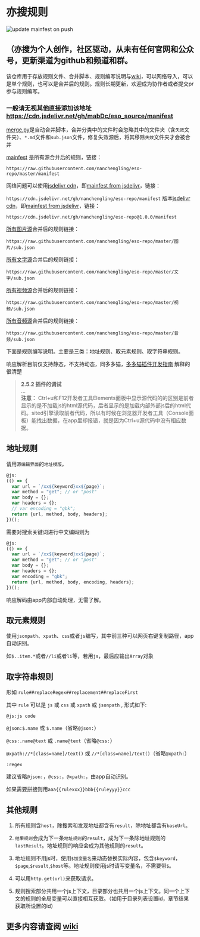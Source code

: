 # 亦搜规则  

![update mainfest on push](https://github.com/mabDc/eso_source/workflows/update%20mainfest%20on%20push/badge.svg?branch=master)

## （亦搜为个人创作，社区驱动，从未有任何官网和公众号，更新渠道为github和频道和群。

该仓库用于存放规则文件、合并脚本、规则编写说明与[wiki](https://github.com/mabDc/eso_source/wiki/)，可以网络导入，可以是单个规则，也可以是合并后的规则。规则长期更新，欢迎成为协作者或者提交pr参与规则编写。

### 一般请无视其他直接添加该地址 https://cdn.jsdelivr.net/gh/mabDc/eso_source/manifest 

[merge.py](https://github.com/nanchengling/eso-repo/blob/master/.github/script/merge.py)是自动合并脚本，合并分类中的文件时会忽略其中的文件夹（含`失效`文件夹）、`*.md`文件和`sub.json`文件，修复失效源后，将其移除`失效`文件夹才会被合并

[mainfest](https://raw.githubusercontent.com/nanchengling/eso-repo/master/manifest) 是所有源合并后的规则，链接：

`https://raw.githubusercontent.com/nanchengling/eso-repo/master/manifest`

网络问题可以使用[jsdelivr cdn](https://www.jsdelivr.com/?docs=gh)，即[mainfest from jsdelivr](https://cdn.jsdelivr.net/gh/nanchengling/eso-repo/manifest)，链接：

`https://cdn.jsdelivr.net/gh/nanchengling/eso-repo/manifest`
版本[jsdelivr cdn](https://www.jsdelivr.com/?docs=gh)，即[mainfest from jsdelivr](https://cdn.jsdelivr.net/gh/nanchengling/eso-repo@1.0.0/manifest)，链接：

`https://cdn.jsdelivr.net/gh/nanchengling/eso-repo@1.0.0/manifest`

[所有图片源](https://raw.githubusercontent.com/nanchengling/eso-repo/master/图片/sub.json)合并后的规则链接：

`https://raw.githubusercontent.com/nanchengling/eso-repo/master/图片/sub.json`

[所有文字源](https://raw.githubusercontent.com/nanchengling/eso-repo/master/文字/sub.json)合并后的规则链接：

`https://raw.githubusercontent.com/nanchengling/eso-repo/master/文字/sub.json`

[所有视频源](https://raw.githubusercontent.com/nanchengling/eso-repo/master/视频/sub.json)合并后的规则链接：

`https://raw.githubusercontent.com/nanchengling/eso-repo/master/视频/sub.json`

[所有音频源](https://raw.githubusercontent.com/nanchengling/eso-repo/master/音频/sub.json)合并后的规则链接：

`https://raw.githubusercontent.com/nanchengling/eso-repo/master/音频/sub.json`


下面是规则编写说明。主要是三类：地址规则、取元素规则、取字符串规则。

响应解析目前仅支持静态，不支持动态，同多多猫，[多多猫插件开发指南](https://www.kancloud.cn/magicdmer/ddcat_plugin_develop/1036896) 解释的很清楚
> **2.5.2 插件的调试**<br>
> ...<br>
> **注意：** Ctrl+u和F12开发者工具Elements面板中显示源代码的的区别是前者显示的是不加载js的html源代码，后者显示的是加载内部外部js后的html代码。sited引擎读取前者代码，所以有时候在浏览器开发者工具（Console面板）能找出数据，在app里却报错，就是因为Ctrl+u源代码中没有相应数据。

## 地址规则

请用`源编辑界面`的`地址模版`，

```javascript
@js:
(() => {
  var url = `/xx${keyword}xx${page}`;
  var method = "get"; // or "post"
  var body = {};
  var headers = {};
  // var encoding = "gbk";
  return {url, method, body, headers};
})();
```

需要对搜索关键词进行中文编码则为

```javascript
@js:
(() => {
  var url = `/xx${keyword}xx${page}`;
  var method = "get"; // or "post"
  var body = {};
  var headers = {};
  var encoding = "gbk";
  return {url, method, body, encoding, headers};
})();
```

响应解码由app内部自动处理，无需了解。

## 取元素规则

使用`jsonpath`、`xpath`、`css`或者`js`编写，其中前三种可以网页右键复制路径，app自动识别。

如`$..item.*`或者`//li`或者`li`等，若用`js`，最后应输出`Array`对象


## 取字符串规则

形如 `rule##replaceRegex##replacement##replaceFirst`

其中 `rule` 可以是 `js` 或 `css` 或 `xpath` 或 `jsonpath` , 形式如下:

`@js:js code`

`@json:$.name` 或 `$.name`（省略`@json:`）

`@css:.name@text` 或 `.name@text`（省略`@css:`）

`@xpath://*[class=name]/text()` 或 `//*[class=name]/text()`（省略`@xpath:`）

`:regex`

建议省略`@json:`，`@css:`，`@xpath:`，由app自动识别。

如果需要拼接则用`aaa{{rulexxx}}bbb{{ruleyyy}}ccc`

## 其他规则

1. 所有规则含`host`，除搜索和发现地址都含有`result`，除地址都含有`baseUrl`。

2. `结果规则`会成为下一条`地址规则`的`result`，成为下一条除地址规则的`lastResult`。地址规则的响应会成为其他规则的`result`。

3. 地址规则不用js时，使用`$加变量名`来动态替换实际内容，包含`$keyword`，`$page`,`$result`,`$host`等。地址规则使用js时请写变量名，不需要带`$`。

4. 可以用`http.get(url)`来获取请求。

5. 规则搜索部分共用一个js上下文，目录部分也共用一个js上下文。同一个上下文的规则的全局变量可以直接相互获取。（如用于目录列表设置id，章节结果获取所设置的id）


## 更多内容请查阅 [wiki](https://github.com/mabDc/eso_source/wiki/)
